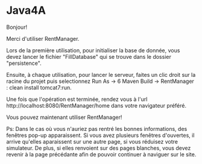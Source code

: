 # Java4A

Bonjour!

Merci d'utiliser RentManager.

Lors de la première utilisation, pour initialiser la base de donnée, vous devez lancer le fichier "FillDatabase" qui se trouve dans le dossier "persistence".

Ensuite, à chaque utilisation, pour lancer le serveur, faites un clic droit sur la racine du projet puis selectionnez Run As -> 6 Maven Build -> RentManager : clean install tomcat7:run.

Une fois que l'opération est terminée, rendez vous à l'url http://localhost:8080/RentManager/home dans votre navigateur préféré.

Vous pouvez maintenant utiliser RentManager!

Ps: Dans le cas où vous n'auriez pas rentré les bonnes informations, des fenêtres pop-up apparaissent. Si vous avez plusieurs fenêtres d'ouvertes, il arrive qu'elles aparaissent 
sur une autre page, si vous réduisez votre simulateur. De plus, si elles renvoient sur des pages blanches, vous devez revenir à la page précédante afin de pouvoir continuer à naviguer sur le site.